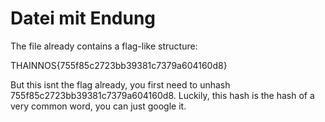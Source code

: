 # Datei mit Endung

The file already contains a flag-like structure:

THAINNOS{755f85c2723bb39381c7379a604160d8}

But this isnt the flag already, you first need to unhash 755f85c2723bb39381c7379a604160d8. Luckily, this hash is the hash of a very common word, you can just google it.